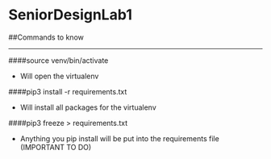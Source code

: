 # SeniorDesignLab1

##Commands to know
_______________________________________________________
####source venv/bin/activate
- Will open the virtualenv

####pip3 install -r requirements.txt
- Will install all packages for the virtualenv

####pip3 freeze > requirements.txt
- Anything you pip install will be put into the requirements file
  (IMPORTANT TO DO) 


